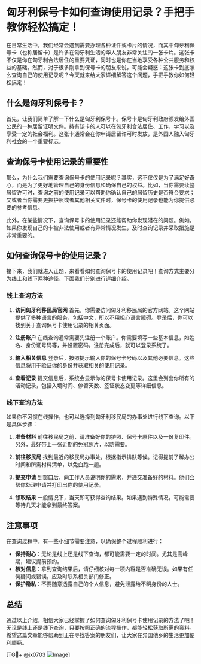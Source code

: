 # 匈牙利保号卡如何查询使用记录？手把手教你轻松搞定！

在日常生活中，我们经常会遇到需要办理各种证件或卡片的情况，而其中匈牙利保号卡（也称居留卡）是许多在匈牙利生活的华人朋友非常关注的一张卡片。这张卡不仅是你在匈牙利合法居住的重要凭证，同时也是你在当地享受各种公共服务和权益的基础。然而，对于很多刚拿到保号卡的朋友来说，可能会疑惑：这张卡到底怎么查询自己的使用记录呢？今天就来给大家详细解答这个问题，手把手教你如何轻松搞定！

## 什么是匈牙利保号卡？

首先，让我们简单了解一下什么是匈牙利保号卡。保号卡是匈牙利政府颁发给外国公民的一种居留证明文件。持有该卡的人可以在匈牙利合法居住、工作、学习以及享受一定的社会福利。这张卡通常会在你申请居留许可时发放，是外国人融入匈牙利社会的一个重要标志。

## 查询保号卡使用记录的重要性

那么，为什么我们需要查询保号卡的使用记录呢？其实，这不仅仅是为了满足好奇心，而是为了更好地管理自己的身份信息和确保自己的权益。比如，当你需要续签居留许可时，查询之前的使用记录可以帮助你确认自己的居留历史是否符合要求；又或者当你需要更换护照或者其他相关文件时，保号卡的使用记录也能为你提供必要的参考信息。

此外，在某些情况下，查询保号卡的使用记录还能帮助你发现潜在的问题。例如，如果你发现自己的卡被非法使用或者有异常情况发生，及时查询记录并采取措施是非常重要的。

## 如何查询保号卡的使用记录？

接下来，我们就进入正题，来看看如何查询保号卡的使用记录吧！查询方式主要分为线上和线下两种途径，下面我们分别进行详细介绍。

### 线上查询方法

1. **访问匈牙利移民局官网**
   首先，你需要访问匈牙利移民局的官方网站。这个网站提供了多种语言的服务，包括中文，所以不用担心语言障碍。登录后，你可以找到关于查询保号卡使用记录的相关页面。

2. **注册账户**
   在线查询通常需要先注册一个账户。你需要填写一些基本信息，如姓名、身份证号码等，并设置密码。注册完成后，就可以登录系统了。

3. **输入相关信息**
   登录后，按照提示输入你的保号卡号码以及其他必要信息。这些信息将用于验证你的身份并获取相关的使用记录。

4. **查看记录**
   提交信息后，系统会显示你的保号卡使用记录。这里会列出你所有的活动记录，包括入境时间、停留天数、签证状态变更等详细信息。

### 线下查询方法

如果你不习惯在线操作，也可以选择到匈牙利移民局的办事处进行线下查询。以下是具体步骤：

1. **准备材料**
   前往移民局之前，请准备好你的护照、保号卡原件以及一份复印件。另外，最好带上一张近期的免冠照片，以防需要。

2. **前往移民局**
   找到最近的移民局办事处，根据指示排队等候。记得提前了解办公时间和所需材料清单，以免白跑一趟。

3. **提交申请**
   到窗口后，向工作人员说明你的需求，并递交准备好的材料。他们会帮你处理申请并打印出你的使用记录。

4. **领取结果**
   一般情况下，当天即可获得查询结果。如果遇到特殊情况，可能需要等待几天才能拿到最终答案。

## 注意事项

在查询过程中，有一些小细节需要注意，以确保整个过程顺利进行：

- **保持耐心**：无论是线上还是线下查询，都可能需要一定的时间。尤其是高峰期，建议提前预约。
- **核对信息**：拿到查询结果后，请仔细核对每一项内容是否准确无误。如果有任何疑问或错误，应及时联系相关部门修正。
- **保护隐私**：不要随意透露自己的个人信息，避免泄露给不明身份的人士。

## 总结

通过以上介绍，相信大家已经掌握了如何查询匈牙利保号卡使用记录的方法了吧！无论是线上还是线下查询，只要按照正确的流程操作，都能轻松获取所需的资料。希望这篇文章能够帮助到正在寻找答案的朋友们，让大家在异国他乡的生活更加便利顺畅。

[TG💪+ @jx0703 ![Image](https://github.com/user-attachments/assets/dbca1d08-cadb-493c-b0ec-ad6f7a83f270)]